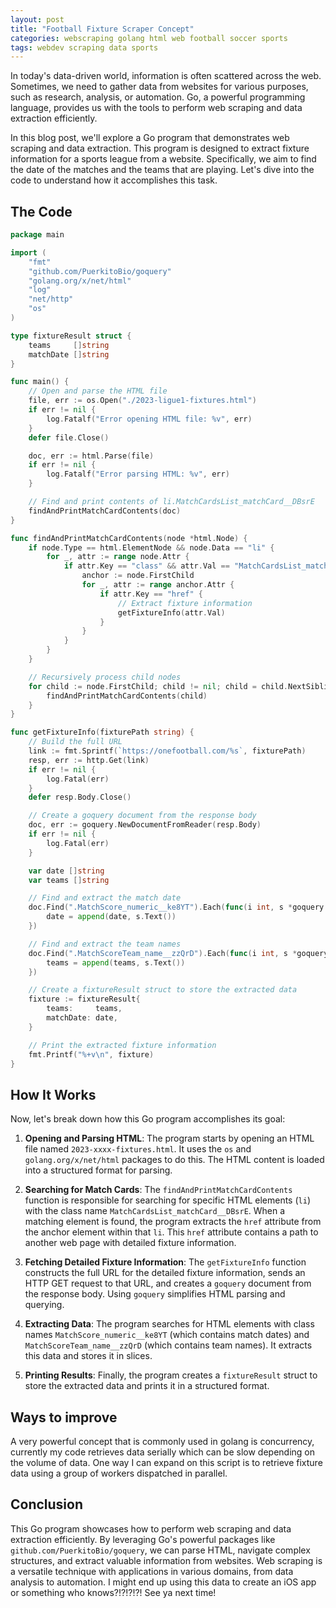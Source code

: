 ```yaml
---
layout: post
title: "Football Fixture Scraper Concept"
categories: webscraping golang html web football soccer sports
tags: webdev scraping data sports
---
```

In today's data-driven world, information is often scattered across the web. Sometimes, we need to gather data from websites for various purposes, such as research, analysis, or automation. Go, a powerful programming language, provides us with the tools to perform web scraping and data extraction efficiently.

In this blog post, we'll explore a Go program that demonstrates web scraping and data extraction. This program is designed to extract fixture information for a sports league from a website. Specifically, we aim to find the date of the matches and the teams that are playing. Let's dive into the code to understand how it accomplishes this task.

## The Code

```go
package main

import (
	"fmt"
	"github.com/PuerkitoBio/goquery"
	"golang.org/x/net/html"
	"log"
	"net/http"
	"os"
)

type fixtureResult struct {
	teams     []string
	matchDate []string
}

func main() {
	// Open and parse the HTML file
	file, err := os.Open("./2023-ligue1-fixtures.html")
	if err != nil {
		log.Fatalf("Error opening HTML file: %v", err)
	}
	defer file.Close()

	doc, err := html.Parse(file)
	if err != nil {
		log.Fatalf("Error parsing HTML: %v", err)
	}

	// Find and print contents of li.MatchCardsList_matchCard__DBsrE
	findAndPrintMatchCardContents(doc)
}

func findAndPrintMatchCardContents(node *html.Node) {
	if node.Type == html.ElementNode && node.Data == "li" {
		for _, attr := range node.Attr {
			if attr.Key == "class" && attr.Val == "MatchCardsList_matchCard__DBsrE" {
				anchor := node.FirstChild
				for _, attr := range anchor.Attr {
					if attr.Key == "href" {
						// Extract fixture information
						getFixtureInfo(attr.Val)
					}
				}
			}
		}
	}

	// Recursively process child nodes
	for child := node.FirstChild; child != nil; child = child.NextSibling {
		findAndPrintMatchCardContents(child)
	}
}

func getFixtureInfo(fixturePath string) {
	// Build the full URL
	link := fmt.Sprintf(`https://onefootball.com/%s`, fixturePath)
	resp, err := http.Get(link)
	if err != nil {
		log.Fatal(err)
	}
	defer resp.Body.Close()

	// Create a goquery document from the response body
	doc, err := goquery.NewDocumentFromReader(resp.Body)
	if err != nil {
		log.Fatal(err)
	}

	var date []string
	var teams []string

	// Find and extract the match date
	doc.Find(".MatchScore_numeric__ke8YT").Each(func(i int, s *goquery.Selection) {
		date = append(date, s.Text())
	})

	// Find and extract the team names
	doc.Find(".MatchScoreTeam_name__zzQrD").Each(func(i int, s *goquery.Selection) {
		teams = append(teams, s.Text())
	})

	// Create a fixtureResult struct to store the extracted data
	fixture := fixtureResult{
		teams:     teams,
		matchDate: date,
	}

	// Print the extracted fixture information
	fmt.Printf("%+v\n", fixture)
}
```

## How It Works

Now, let's break down how this Go program accomplishes its goal:

1. **Opening and Parsing HTML**: The program starts by opening an HTML file named `2023-xxxx-fixtures.html`. It uses the `os` and `golang.org/x/net/html` packages to do this. The HTML content is loaded into a structured format for parsing.

2. **Searching for Match Cards**: The `findAndPrintMatchCardContents` function is responsible for searching for specific HTML elements (`li`) with the class name `MatchCardsList_matchCard__DBsrE`. When a matching element is found, the program extracts the `href` attribute from the anchor element within that `li`. This `href` attribute contains a path to another web page with detailed fixture information.

3. **Fetching Detailed Fixture Information**: The `getFixtureInfo` function constructs the full URL for the detailed fixture information, sends an HTTP GET request to that URL, and creates a `goquery` document from the response body. Using `goquery` simplifies HTML parsing and querying.

4. **Extracting Data**: The program searches for HTML elements with class names `MatchScore_numeric__ke8YT` (which contains match dates) and `MatchScoreTeam_name__zzQrD` (which contains team names). It extracts this data and stores it in slices.

5. **Printing Results**: Finally, the program creates a `fixtureResult` struct to store the extracted data and prints it in a structured format.

## Ways to improve

A very powerful concept that is commonly used in golang is concurrency, currently my code retrieves data serially which can be slow depending on the volume of data. One way I can expand on this script is to retrieve fixture data using a group of workers dispatched in parallel. 

## Conclusion

This Go program showcases how to perform web scraping and data extraction efficiently. By leveraging Go's powerful packages like `github.com/PuerkitoBio/goquery`, we can parse HTML, navigate complex structures, and extract valuable information from websites. Web scraping is a versatile technique with applications in various domains, from data analysis to automation. I might end up using this data to create an iOS app or something who
knows?!?!?!?! See ya next time!